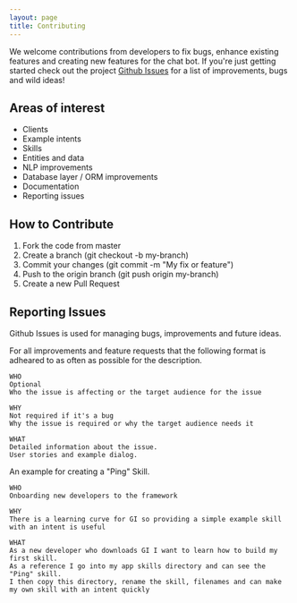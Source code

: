 ```yaml
---
layout: page
title: Contributing
---
```


We welcome contributions from developers to fix bugs, enhance existing features and creating new features for the chat bot. If you're just getting started check out the project [Github Issues](https://github.com/darrenmoore/GoodIntentionsChatBot/issues) for a list of improvements, bugs and wild ideas!

## Areas of interest

* Clients
* Example intents
* Skills
* Entities and data
* NLP improvements
* Database layer / ORM improvements
* Documentation
* Reporting issues


## How to Contribute

1. Fork the code from master
2. Create a branch (git checkout -b my-branch)
3. Commit your changes (git commit -m "My fix or feature")
4. Push to the origin branch (git push origin my-branch)
5. Create a new Pull Request


## Reporting Issues

Github Issues is used for managing bugs, improvements and future ideas.

For all improvements and feature requests that the following format is adheared to as often as possible for the description.

~~~
WHO
Optional
Who the issue is affecting or the target audience for the issue

WHY
Not required if it's a bug
Why the issue is required or why the target audience needs it

WHAT
Detailed information about the issue.
User stories and example dialog.
~~~

An example for creating a "Ping" Skill.

~~~
WHO
Onboarding new developers to the framework

WHY
There is a learning curve for GI so providing a simple example skill with an intent is useful

WHAT
As a new developer who downloads GI I want to learn how to build my first skill.
As a reference I go into my app skills directory and can see the "Ping" skill.
I then copy this directory, rename the skill, filenames and can make my own skill with an intent quickly
~~~